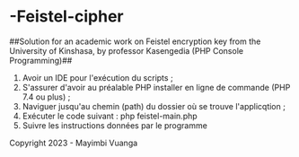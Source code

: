 # -Feistel-cipher
##Solution for an academic work on Feistel encryption key from the University of Kinshasa, by professor Kasengedia (PHP Console Programming)##
1. Avoir un IDE pour l'exécution du scripts ;
2. S'assurer d'avoir au préalable PHP installer en ligne de commande (PHP 7.4 ou plus) ;
3. Naviguer jusqu'au chemin (path) du dossier où se trouve l'applicqtion ;
4. Exécuter le code suivant : php feistel-main.php
5. Suivre les instructions données par le programme

Copyright 2023 - Mayimbi Vuanga
